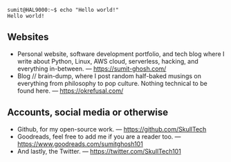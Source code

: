 ```console
sumit@HAL9000:~$ echo "Hello world!"
Hello world!
```

## Websites
- Personal website, software development portfolio, and tech blog where I write about Python, Linux, AWS cloud, serverless, hacking, and everything in-between. — https://sumit-ghosh.com/
- Blog // brain-dump, where I post random half-baked musings on everything from philosophy to pop culture. Nothing technical to be found here. — https://okrefusal.com/

## Accounts, social media or otherwise
- Github, for my open-source work. — https://github.com/SkullTech
- Goodreads, feel free to add me if you are a reader too. — https://www.goodreads.com/sumitghosh101
- And lastly, the Twitter. — https://twitter.com/SkullTech101
